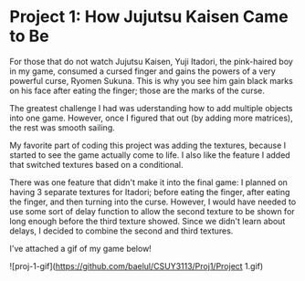 
# Project 1: How Jujutsu Kaisen Came to Be

For those that do not watch Jujutsu Kaisen, Yuji Itadori, the pink-haired boy in my game, consumed a cursed finger and gains the powers of a very powerful curse, Ryomen Sukuna. This is why you see him gain black marks on his face after eating the finger; those are the marks of the curse.

The greatest challenge I had was uderstanding how to add multiple objects into one game. However, once I figured that out (by adding more matrices), the rest was smooth sailing.

My favorite part of coding this project was adding the textures, because I started to see the game actually come to life. I also like the feature I added that switched textures based on a conditional.

There was one feature that didn't make it into the final game: I planned on having 3 separate textures for Itadori; before eating the finger, after eating the finger, and then turning into the curse. However, I would have needed to use some sort of delay function to allow the second texture to be shown for long enough before the third texture showed. Since we didn't learn about delays, I decided to combine the second and third textures.

I've attached a gif of my game below!

![proj-1-gif](https://github.com/baelul/CSUY3113/Proj1/Project 1.gif)
